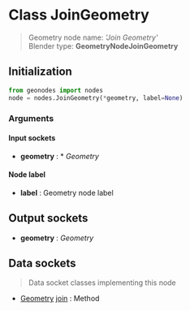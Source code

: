 
# Class JoinGeometry

> Geometry node name: _'Join Geometry'_<br>Blender type:  **GeometryNodeJoinGeometry**

## Initialization


```python
from geonodes import nodes
node = nodes.JoinGeometry(*geometry, label=None)
```


### Arguments


#### Input sockets



- **geometry** : * _Geometry_



#### Node label



- **label** : Geometry node label



## Output sockets



- **geometry** : _Geometry_



## Data sockets

> Data socket classes implementing this node


- [Geometry](./sockets/Geometry.md) [join](./sockets/Geometry.md#join) : Method


